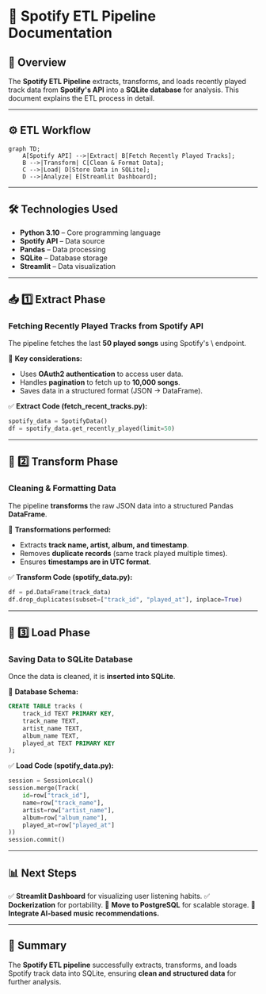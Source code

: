 # **🔄 Spotify ETL Pipeline Documentation**

## **📌 Overview**

The **Spotify ETL Pipeline** extracts, transforms, and loads recently played track data from **Spotify's API** into a **SQLite database** for analysis. This document explains the ETL process in detail.

---

## **⚙️ ETL Workflow**

```mermaid
graph TD;
    A[Spotify API] -->|Extract| B[Fetch Recently Played Tracks];
    B -->|Transform| C[Clean & Format Data];
    C -->|Load| D[Store Data in SQLite];
    D -->|Analyze| E[Streamlit Dashboard];
```    
---

## **🛠️ Technologies Used**

- **Python 3.10** – Core programming language
- **Spotify API** – Data source
- **Pandas** – Data processing
- **SQLite** – Database storage
- **Streamlit** – Data visualization

---

## **📥 1️⃣ Extract Phase**

### **Fetching Recently Played Tracks from Spotify API**

The pipeline fetches the last **50 played songs** using Spotify's \\ endpoint.

🔹 **Key considerations:**

- Uses **OAuth2 authentication** to access user data.
- Handles **pagination** to fetch up to **10,000 songs**.
- Saves data in a structured format (JSON → DataFrame).

✅ **Extract Code (fetch\_recent\_tracks.py):**
```python
spotify_data = SpotifyData()
df = spotify_data.get_recently_played(limit=50)
```
---

## **🔄 2️⃣ Transform Phase**

### **Cleaning & Formatting Data**

The pipeline **transforms** the raw JSON data into a structured Pandas **DataFrame**.

🔹 **Transformations performed:**

- Extracts **track name, artist, album, and timestamp**.
- Removes **duplicate records** (same track played multiple times).
- Ensures **timestamps are in UTC format**.

✅ **Transform Code (spotify\_data.py):**
```python
df = pd.DataFrame(track_data)
df.drop_duplicates(subset=["track_id", "played_at"], inplace=True)
```
---

## **💾 3️⃣ Load Phase**

### **Saving Data to SQLite Database**

Once the data is cleaned, it is **inserted into SQLite**.

🔹 **Database Schema:**
```sql
CREATE TABLE tracks (
    track_id TEXT PRIMARY KEY,
    track_name TEXT,
    artist_name TEXT,
    album_name TEXT,
    played_at TEXT PRIMARY KEY
);
```
✅ **Load Code (spotify\_data.py):**
```python
session = SessionLocal()
session.merge(Track(
    id=row["track_id"],
    name=row["track_name"],
    artist=row["artist_name"],
    album=row["album_name"],
    played_at=row["played_at"]
))
session.commit()
```
---

## **📊 Next Steps**

✅ **Streamlit Dashboard** for visualizing user listening habits.
✅ **Dockerization** for portability.
🔹 **Move to PostgreSQL** for scalable storage.
🔹 **Integrate AI-based music recommendations.**

---

## **📄 Summary**

The **Spotify ETL pipeline** successfully extracts, transforms, and loads Spotify track data into SQLite, ensuring **clean and structured data** for further analysis.